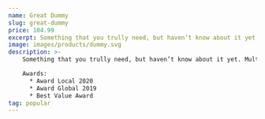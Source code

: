 ```yaml
---
name: Great Dummy
slug: great-dummy
price: 104.99
excerpt: Something that you trully need, but haven’t know about it yet
image: images/products/dummy.svg
description: >-
    Something that you trully need, but haven’t know about it yet. Multiple winner of Community Awarads.

    Awards:
      * Award Local 2020
      * Award Global 2019 
      * Best Value Award
tag: popular
---
```

